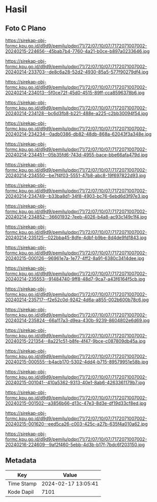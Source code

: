 # Hasil

## Foto C Plano

https://sirekap-obj-formc.kpu.go.id/d9d9/pemilu/pdpr/71/72/07/10/07/7172071007002-20240215-224656--45bab7b4-7760-4a21-b0ce-b897a0233646.jpg

https://sirekap-obj-formc.kpu.go.id/d9d9/pemilu/pdpr/71/72/07/10/07/7172071007002-20240214-233703--de8c6a28-52d2-4930-85a5-577f90279df4.jpg

https://sirekap-obj-formc.kpu.go.id/d9d9/pemilu/pdpr/71/72/07/10/07/7172071007002-20240214-234013--5f0ce72f-45d0-4515-89ff-cca8596378b6.jpg

https://sirekap-obj-formc.kpu.go.id/d9d9/pemilu/pdpr/71/72/07/10/07/7172071007002-20240214-234128--bc6d3fb8-b221-488e-a225-c2bb30094f54.jpg

https://sirekap-obj-formc.kpu.go.id/d9d9/pemilu/pdpr/71/72/07/10/07/7172071007002-20240214-234234--0adb0386-db82-48db-868a-62043f3a348e.jpg

https://sirekap-obj-formc.kpu.go.id/d9d9/pemilu/pdpr/71/72/07/10/07/7172071007002-20240214-234451--05b35fd6-743d-4955-bace-bbe66afa479d.jpg

https://sirekap-obj-formc.kpu.go.id/d9d9/pemilu/pdpr/71/72/07/10/07/7172071007002-20240214-234550--be7f4f03-5551-47b8-abc8-19f697822d93.jpg

https://sirekap-obj-formc.kpu.go.id/d9d9/pemilu/pdpr/71/72/07/10/07/7172071007002-20240214-234749--b33ba8d1-34f8-4903-bc76-6ebd6d3f97e3.jpg

https://sirekap-obj-formc.kpu.go.id/d9d9/pemilu/pdpr/71/72/07/10/07/7172071007002-20240214-234852--36601932-7eeb-4026-b4a8-ac93c149c1f4.jpg

https://sirekap-obj-formc.kpu.go.id/d9d9/pemilu/pdpr/71/72/07/10/07/7172071007002-20240214-235125--022bba45-8dfe-4dbf-b9be-8d4de9fd1843.jpg

https://sirekap-obj-formc.kpu.go.id/d9d9/pemilu/pdpr/71/72/07/10/07/7172071007002-20240215-000126--96961e7a-1e77-4ff2-8a91-6380c3414dee.jpg

https://sirekap-obj-formc.kpu.go.id/d9d9/pemilu/pdpr/71/72/07/10/07/7172071007002-20240214-235553--91484740-9ff8-48d7-9ca7-a43f6164f5cb.jpg

https://sirekap-obj-formc.kpu.go.id/d9d9/pemilu/pdpr/71/72/07/10/07/7172071007002-20240214-235717--f2e52c0d-9242-4d6a-a855-002b600b78c6.jpg

https://sirekap-obj-formc.kpu.go.id/d9d9/pemilu/pdpr/71/72/07/10/07/7172071007002-20240214-235824--66a117a3-d9ea-430b-9239-8604802e6d69.jpg

https://sirekap-obj-formc.kpu.go.id/d9d9/pemilu/pdpr/71/72/07/10/07/7172071007002-20240215-221354--8a221c51-b8fe-4f47-9bce-c087809db45a.jpg

https://sirekap-obj-formc.kpu.go.id/d9d9/pemilu/pdpr/71/72/07/10/07/7172071007002-20240215-000555--b4acb170-5302-4dd4-b715-89579951e58b.jpg

https://sirekap-obj-formc.kpu.go.id/d9d9/pemilu/pdpr/71/72/07/10/07/7172071007002-20240215-001041--410a5362-9313-40e1-8ab6-4263361179b7.jpg

https://sirekap-obj-formc.kpu.go.id/d9d9/pemilu/pdpr/71/72/07/10/07/7172071007002-20240215-001502--a3856b66-d13c-47e3-8d3e-df19d33cf8ed.jpg

https://sirekap-obj-formc.kpu.go.id/d9d9/pemilu/pdpr/71/72/07/10/07/7172071007002-20240215-001620--eed5ca26-c003-425c-a27b-635f4a010a62.jpg

https://sirekap-obj-formc.kpu.go.id/d9d9/pemilu/pdpr/71/72/07/10/07/7172071007002-20240216-224609--9af2f460-5ebb-4d3b-b17f-7bdc6f203150.jpg


## Metadata

| Key        | Value               |
| ---------- | ------------------- |
| Time Stamp | 2024-02-17 13:05:41 |
| Kode Dapil | 7101                |



